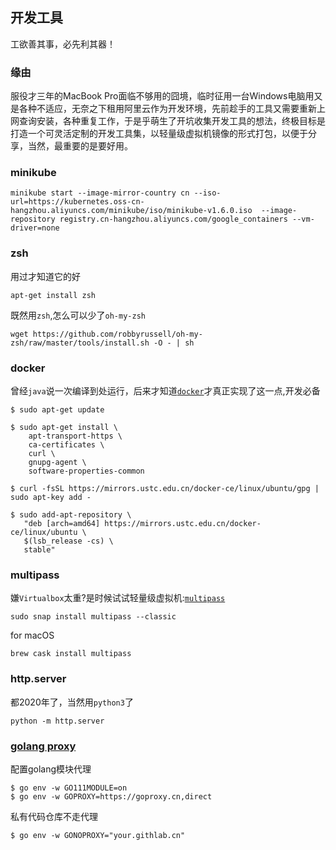 ## 开发工具

工欲善其事，必先利其器！

### 缘由

服役才三年的MacBook Pro面临不够用的囧境，临时征用一台Windows电脑用又是各种不适应，无奈之下租用阿里云作为开发环境，先前趁手的工具又需要重新上网查询安装，各种重复工作，于是乎萌生了开坑收集开发工具的想法，终极目标是打造一个可灵活定制的开发工具集，以轻量级虚拟机镜像的形式打包，以便于分享，当然，最重要的是要好用。 

### minikube
```
minikube start --image-mirror-country cn --iso-url=https://kubernetes.oss-cn-hangzhou.aliyuncs.com/minikube/iso/minikube-v1.6.0.iso  --image-repository registry.cn-hangzhou.aliyuncs.com/google_containers --vm-driver=none
```

### zsh
用过才知道它的好
```
apt-get install zsh
```
既然用`zsh`,怎么可以少了`oh-my-zsh`
```
wget https://github.com/robbyrussell/oh-my-zsh/raw/master/tools/install.sh -O - | sh
```

### docker
曾经`java`说一次编译到处运行，后来才知道[`docker`](https://docs.docker.com/install/linux/docker-ce/ubuntu/)才真正实现了这一点,开发必备
```
$ sudo apt-get update

$ sudo apt-get install \
    apt-transport-https \
    ca-certificates \
    curl \
    gnupg-agent \
    software-properties-common

$ curl -fsSL https://mirrors.ustc.edu.cn/docker-ce/linux/ubuntu/gpg | sudo apt-key add -

$ sudo add-apt-repository \
   "deb [arch=amd64] https://mirrors.ustc.edu.cn/docker-ce/linux/ubuntu \
   $(lsb_release -cs) \
   stable"
```

### multipass
嫌`Virtualbox`太重?是时候试试轻量级虚拟机:[`multipass`](https://github.com/canonical/multipass)
```
sudo snap install multipass --classic
```
for macOS
```
brew cask install multipass
```

### http.server
都2020年了，当然用`python3`了
```
python -m http.server
```

### [golang proxy](https://github.com/goproxy/goproxy.cn/blob/master/README.zh-CN.md)
配置golang模块代理
```
$ go env -w GO111MODULE=on
$ go env -w GOPROXY=https://goproxy.cn,direct
```
私有代码仓库不走代理
```
$ go env -w GONOPROXY="your.githlab.cn"
```